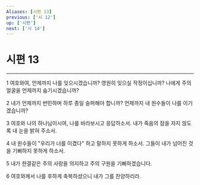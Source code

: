 ```yaml
---
Aliases: [시편 13]
previous: ['시 12']
up: ['시편']
next: ['시 14']
---
```

# 시편 13

***


1 여호와여, 언제까지 나를 잊으시겠습니까? 영원히 잊으실 작정이십니까? 나에게 주의 얼굴을 언제까지 숨기시겠습니까? 

2 내가 언제까지 번민하며 하루 종일 슬퍼해야 합니까? 언제까지 내 원수들이 나를 이기겠습니까? 

3 여호와 나의 하나님이시여, 나를 바라보시고 응답하소서. 내가 죽음의 잠을 자지 않도록 내 눈을 밝혀 주소서. 

4 내 원수들이 "우리가 너를 이겼다" 하고 말하지 못하게 하소서. 그들이 내가 넘어진 것을 기뻐하지 못하게 하소서. 

5 내가 한결같은 주의 사랑을 의지하고 주의 구원을 기뻐하겠습니다. 

6 여호와께서 나를 후하게 축복하셨으니 내가 그를 찬양하리라.
